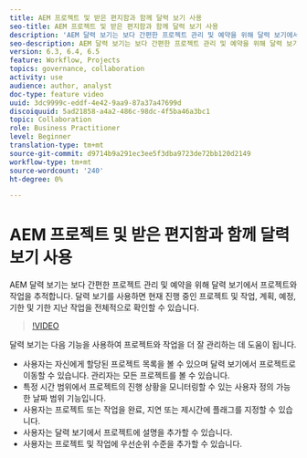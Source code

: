 ```yaml
---
title: AEM 프로젝트 및 받은 편지함과 함께 달력 보기 사용
seo-title: AEM 프로젝트 및 받은 편지함과 함께 달력 보기 사용
description: 'AEM 달력 보기는 보다 간편한 프로젝트 관리 및 예약을 위해 달력 보기에서 프로젝트와 작업을 추적합니다. 달력 보기를 사용하면 현재 진행 중인 프로젝트 및 작업, 계획, 예정, 기한 및 기한 지난 작업을 전체적으로 확인할 수 있습니다. '
seo-description: AEM 달력 보기는 보다 간편한 프로젝트 관리 및 예약을 위해 달력 보기에서 프로젝트와 작업을 추적합니다. 달력 보기를 사용하면 현재 진행 중인 프로젝트 및 작업, 계획, 예정, 기한 및 기한 지난 작업을 전체적으로 확인할 수 있습니다.
version: 6.3, 6.4, 6.5
feature: Workflow, Projects
topics: governance, collaboration
activity: use
audience: author, analyst
doc-type: feature video
uuid: 3dc9999c-eddf-4e42-9aa9-87a37a47699d
discoiquuid: 5ad21858-a4a2-486c-98dc-4f5ba46a3bc1
topic: Collaboration
role: Business Practitioner
level: Beginner
translation-type: tm+mt
source-git-commit: d9714b9a291ec3ee5f3dba9723de72bb120d2149
workflow-type: tm+mt
source-wordcount: '240'
ht-degree: 0%

---
```



# AEM 프로젝트 및 받은 편지함과 함께 달력 보기 사용

AEM 달력 보기는 보다 간편한 프로젝트 관리 및 예약을 위해 달력 보기에서 프로젝트와 작업을 추적합니다. 달력 보기를 사용하면 현재 진행 중인 프로젝트 및 작업, 계획, 예정, 기한 및 기한 지난 작업을 전체적으로 확인할 수 있습니다.

>[!VIDEO](https://video.tv.adobe.com/v/16804/?quality=12&learn=on)

달력 보기는 다음 기능을 사용하여 프로젝트와 작업을 더 잘 관리하는 데 도움이 됩니다.

* 사용자는 자신에게 할당된 프로젝트 목록을 볼 수 있으며 달력 보기에서 프로젝트로 이동할 수 있습니다. 관리자는 모든 프로젝트를 볼 수 있습니다.
* 특정 시간 범위에서 프로젝트의 진행 상황을 모니터링할 수 있는 사용자 정의 가능한 날짜 범위 기능입니다.
* 사용자는 프로젝트 또는 작업을 완료, 지연 또는 제시간에 플래그를 지정할 수 있습니다.
* 사용자는 달력 보기에서 프로젝트에 설명을 추가할 수 있습니다.
* 사용자는 프로젝트 및 작업에 우선순위 수준을 추가할 수 있습니다.
